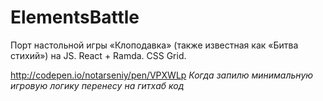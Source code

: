# ElementsBattle
Порт настольной игры «Клоподавка» (также известная как «Битва стихий») на JS. React + Ramda. CSS Grid.

http://codepen.io/notarseniy/pen/VPXWLp
*Когда запилю минимальную игровую логику перенесу на гитхаб код*
